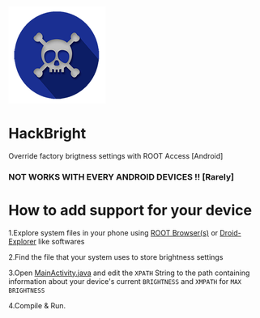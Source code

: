 ![Alt text](https://raw.githubusercontent.com/ExploiTR/HackBright/master/app/src/main/res/drawable/ic_launcher.png)
# HackBright
Override factory brigtness settings with ROOT Access [Android]

### NOT WORKS WITH EVERY ANDROID DEVICES !! [Rarely]

# How to add support for your device

1.Explore system files in your phone using [ROOT Browser(s)](https://play.google.com/store/search?q=root%20browser&c=apps&hl=en) or [Droid-Explorer](http://de.bit13.com/) like softwares  

2.Find the file that your system uses to store brightness settings  

3.Open [MainActivity.java](https://github.com/ExploiTR/HackBright/blob/master/app/src/main/java/app/exploitr/hackbright/MainActivity.java) and edit the `XPATH` String to the path containing information about your device's current `BRIGHTNESS` and `XMPATH` for `MAX BRIGHTNESS`

4.Compile & Run.
